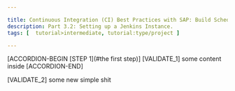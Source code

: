 ```yaml
---

title: Continuous Integration (CI) Best Practices with SAP: Build Scheduler
description: Part 3.2: Setting up a Jenkins Instance.
tags: [  tutorial>intermediate, tutorial:type/project ]

---
```


[ACCORDION-BEGIN [STEP 1](#the first step)]
[VALIDATE_1]
some content inside [ACCORDION-END]

[VALIDATE_2]
some new simple shit

